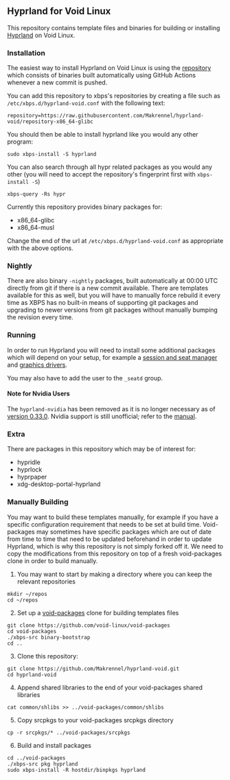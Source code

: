 ## Hyprland for Void Linux

This repository contains template files and binaries for building or installing [Hyprland](https://github.com/hyprwm/Hyprland) on Void Linux.

### Installation

The easiest way to install Hyprland on Void Linux is using the [repository](https://github.com/Makrennel/hyprland-void/tree/repository-x86_64-glibc) which consists of binaries built automatically using GitHub Actions whenever a new commit is pushed.

You can add this repository to xbps's repositories by creating a file such as `/etc/xbps.d/hyprland-void.conf` with the following text:

```
repository=https://raw.githubusercontent.com/Makrennel/hyprland-void/repository-x86_64-glibc
```

You should then be able to install hyprland like you would any other program:

```
sudo xbps-install -S hyprland
```

You can also search through all hypr related packages as you would any other (you will need to accept the repository's fingerprint first with `xbps-install -S`)

```
xbps-query -Rs hypr
```

Currently this repository provides binary packages for:

- x86_64-glibc
- x86_64-musl

Change the end of the url at `/etc/xbps.d/hyprland-void.conf` as appropriate with the above options.

### Nightly

There are also binary `-nightly` packages, built automatically at 00:00 UTC directly from git if there is a new commit available. There are templates available for this as well, but you will have to manually force rebuild it every time as XBPS has no built-in means of supporting git packages and upgrading to newer versions from git packages without manually bumping the revision every time.

### Running

In order to run Hyprland you will need to install some additional packages which will depend on your setup, for example a [session and seat manager](https://docs.voidlinux.org/config/session-management.html) and [graphics drivers](https://docs.voidlinux.org/config/graphical-session/graphics-drivers/index.html).

You may also have to add the user to the `_seatd` group.

#### Note for Nvidia Users

The `hyprland-nvidia` has been removed as it is no longer necessary as of [version 0.33.0](https://github.com/hyprwm/Hyprland/releases/tag/v0.33.0). Nvidia support is still unofficial; refer to the [manual](https://wiki.hyprland.org/hyprland-wiki/pages/Nvidia/).

### Extra
There are packages in this repository which may be of interest for:

- hypridle
- hyprlock
- hyprpaper
- xdg-desktop-portal-hyprland


### Manually Building

You may want to build these templates manually, for example if you have a specific configuration requirement that needs to be set at build time. Void-packages may sometimes have specific packages which are out of date from time to time that need to be updated beforehand in order to update Hyprland, which is why this repository is not simply forked off it. We need to copy the modifications from this repository on top of a fresh void-packages clone in order to build manually.

1) You may want to start by making a directory where you can keep the relevant repositories

```
mkdir ~/repos
cd ~/repos
```

2) Set up a [void-packages](https://github.com/void-linux/void-packages) clone for building templates files

```
git clone https://github.com/void-linux/void-packages
cd void-packages
./xbps-src binary-bootstrap
cd ..
```

3) Clone this repository:

```
git clone https://github.com/Makrennel/hyprland-void.git
cd hyprland-void
```

4) Append shared libraries to the end of your void-packages shared libraries

```
cat common/shlibs >> ../void-packages/common/shlibs
```

5) Copy srcpkgs to your void-packages srcpkgs directory

```
cp -r srcpkgs/* ../void-packages/srcpkgs
```

6) Build and install packages

```
cd ../void-packages
./xbps-src pkg hyprland
sudo xbps-install -R hostdir/binpkgs hyprland
```

